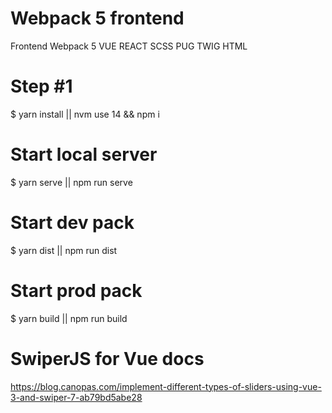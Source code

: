 # Webpack 5 frontend

Frontend Webpack 5 VUE REACT SCSS PUG TWIG HTML

# Step #1
$ yarn install || nvm use 14 && npm i

# Start local server
$ yarn serve || npm run serve

# Start dev pack
$ yarn dist || npm run dist

# Start prod pack
$ yarn build || npm run build

# SwiperJS for Vue docs
https://blog.canopas.com/implement-different-types-of-sliders-using-vue-3-and-swiper-7-ab79bd5abe28
